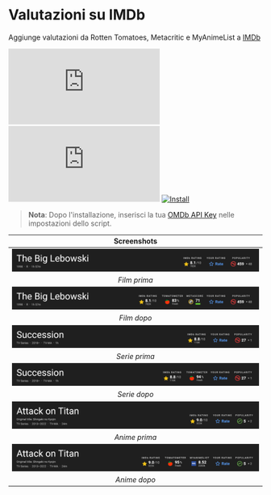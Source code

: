 # Valutazioni su IMDb

Aggiunge valutazioni da Rotten Tomatoes, Metacritic e MyAnimeList a [IMDb][imdb-link]

[![Version][version-badge]][link]
[![Size][size-badge]][link]
[![Install][install-badge]][download-link]

>**Nota**: Dopo l'installazione, inserisci la tua [OMDb API Key][omdb-api] nelle impostazioni dello script.

|           Screenshots           |
| :-----------------------------: |
| [![Before][screenshot-1]][link] |
|          _Film prima_           |
| [![After][screenshot-2]][link]  |
|           _Film dopo_           |
| [![Before][screenshot-3]][link] |
|          _Serie prima_          |
| [![After][screenshot-4]][link]  |
|          _Serie dopo_           |
| [![Before][screenshot-5]][link] |
|          _Anime prima_          |
| [![After][screenshot-6]][link]  |
|          _Anime dopo_           |

[link]: #valutazioni-su-imdb
[imdb-link]: https://www.imdb.com/
[omdb-api]: https://www.omdbapi.com/apikey.aspx

[version-badge]: https://flat.badgen.net/runkit/iFelix18/version/iFelix18/Userscripts/master/userscripts/meta/ratings-on-imdb.meta.js
[size-badge]: https://flat.badgen.net/badgesize/normal/iFelix18/Userscripts/master/userscripts/ratings-on-imdb.user.js
[install-badge]: https://flat.badgen.net/badge/install%20directly%20from/GitHub/blue "Clicca qui!"

[download-link]: https://cdn.jsdelivr.net/gh/iFelix18/Userscripts@master/userscripts/ratings-on-imdb.user.js "Clicca qui!"

[screenshot-1]: https://github.com/iFelix18/Userscripts/blob/master/userscripts/docs/screenshots/ratings-on-imdb_movie-before.png?raw=true "Prima"
[screenshot-2]: https://github.com/iFelix18/Userscripts/blob/master/userscripts/docs/screenshots/ratings-on-imdb_movie-after.png?raw=true "Dopo"
[screenshot-3]: https://github.com/iFelix18/Userscripts/blob/master/userscripts/docs/screenshots/ratings-on-imdb_show-before.png?raw=true "Prima"
[screenshot-4]: https://github.com/iFelix18/Userscripts/blob/master/userscripts/docs/screenshots/ratings-on-imdb_show-after.png?raw=true "Dopo"
[screenshot-5]: https://github.com/iFelix18/Userscripts/blob/master/userscripts/docs/screenshots/ratings-on-imdb_anime-before.png?raw=true "Prima"
[screenshot-6]: https://github.com/iFelix18/Userscripts/blob/master/userscripts/docs/screenshots/ratings-on-imdb_anime-after.png?raw=true "Dopo"
